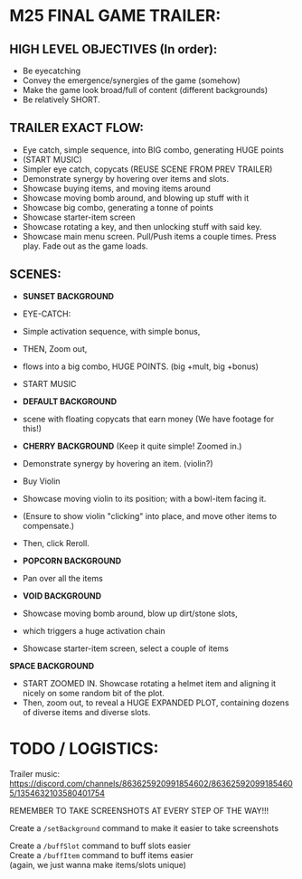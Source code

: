 


# M25 FINAL GAME TRAILER:


## HIGH LEVEL OBJECTIVES (In order):
- Be eyecatching
- Convey the emergence/synergies of the game (somehow)
- Make the game look broad/full of content (different backgrounds)
- Be relatively SHORT.


## TRAILER EXACT FLOW:
- Eye catch, simple sequence, into BIG combo, generating HUGE points
- (START MUSIC)
- Simpler eye catch, copycats (REUSE SCENE FROM PREV TRAILER)
- Demonstrate synergy by hovering over items and slots.
- Showcase buying items, and moving items around
- Showcase moving bomb around, and blowing up stuff with it
- Showcase big combo, generating a tonne of points
- Showcase starter-item screen
- Showcase rotating a key, and then unlocking stuff with said key.
- Showcase main menu screen. Pull/Push items a couple times. Press play.
Fade out as the game loads.


## SCENES:

- **SUNSET BACKGROUND**
- EYE-CATCH:
- Simple activation sequence, with simple bonus,
- THEN, Zoom out,
- flows into a big combo, HUGE POINTS. (big +mult, big +bonus)

- START MUSIC

- **DEFAULT BACKGROUND**
- scene with floating copycats that earn money (We have footage for this!)

- **CHERRY BACKGROUND**
(Keep it quite simple! Zoomed in.)
- Demonstrate synergy by hovering an item. (violin?)
- Buy Violin
- Showcase moving violin to its position; with a bowl-item facing it.
- (Ensure to show violin "clicking" into place, and move other items to compensate.)
- Then, click Reroll.

- **POPCORN BACKGROUND**
- Pan over all the items

- **VOID BACKGROUND**
- Showcase moving bomb around, blow up dirt/stone slots,
- which triggers a huge activation chain

- Showcase starter-item screen, select a couple of items

**SPACE BACKGROUND**
- START ZOOMED IN. Showcase rotating a helmet item and aligning it nicely on some random bit of the plot. 
- Then, zoom out, to reveal a HUGE EXPANDED PLOT, containing dozens of diverse items and diverse slots.



# TODO / LOGISTICS:
Trailer music:  
https://discord.com/channels/863625920991854602/863625920991854605/1354632103580401754

REMEMBER TO TAKE SCREENSHOTS AT EVERY STEP OF THE WAY!!!

Create a `/setBackground` command to make it easier to take screenshots

Create a `/buffSlot` command to buff slots easier  
Create a `/buffItem` command to buff items easier  
(again, we just wanna make items/slots unique)




